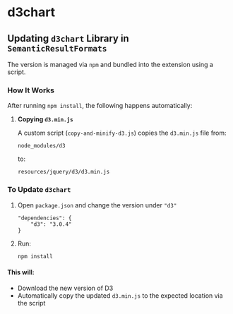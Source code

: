 # d3chart 

## Updating `d3chart` Library in `SemanticResultFormats`

The version is managed via `npm` and bundled into the extension using a script.

### How It Works

After running `npm install`, the following happens automatically:

1. **Copying `d3.min.js`**  

   A custom script (`copy-and-minify-d3.js`) copies the `d3.min.js` file from:
   ```
   node_modules/d3
   ```

   to:

   ```
   resources/jquery/d3/d3.min.js
   ```

### To Update `d3chart`

1. Open `package.json` and change the version under `"d3"`

    ```
    "dependencies": {
        "d3": "3.0.4"
    }
    ```
2. Run:

   ```bash
   npm install
   ```

#### This will:

* Download the new version of D3
* Automatically copy the updated `d3.min.js` to the expected location via the script